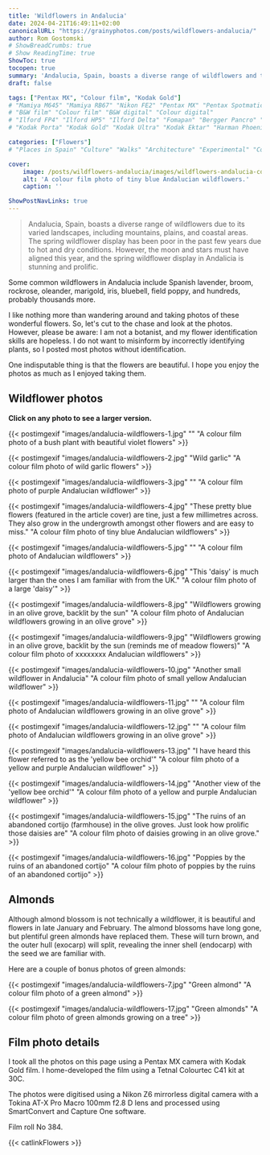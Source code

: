 ```yaml
---
title: 'Wildflowers in Andalucia'
date: 2024-04-21T16:49:11+02:00
canonicalURL: "https://grainyphotos.com/posts/wildflowers-andalucia/"
author: Rom Gostomski
# ShowBreadCrumbs: true
# Show ReadingTime: true
ShowToc: true
tocopen: true
summary: 'Andalucia, Spain, boasts a diverse range of wildflowers and this year, the flowers have been exceptional because of the rain several weeks ago. See fifteen colour film photos of wildflowers in Andalucia...' # The summary appears as the Google description and also on the posts list page. If you also want it to appear on the page, use description instead of summary.
draft: false

tags: ["Pentax MX", "Colour film", "Kodak Gold"]
# "Mamiya M645" "Mamiya RB67" "Nikon FE2" "Pentax MX" "Pentax Spotmatic" "Pinhole" "Horseman VH-R" "Zeis Ikon Ikoflex" "Zeiss Super Ikonta"
# "B&W film" "Colour film" "B&W digital" "Colour digital"
# "Ilford FP4" "Ilford HP5" "Ilford Delta" "Fomapan" "Bergger Pancro" "Rollei RPX" "Kentmere"
# "Kodak Porta" "Kodak Gold" "Kodak Ultra" "Kodak Ektar" "Harman Phoenix"

categories: ["Flowers"]
# "Places in Spain" "Culture" "Walks" "Architecture" "Experimental" "Cortijo" "Via Verde" "White village"

cover:
    image: /posts/wildflowers-andalucia/images/wildflowers-andalucia-cover.jpg
    alt: 'A colour film photo of tiny blue Andalucian wildflowers.'
    caption: ''

ShowPostNavLinks: true
---
```

> Andalucia, Spain, boasts a diverse range of wildflowers due to its varied landscapes, including mountains, plains, and coastal areas. The spring wildflower display has been poor in the past few years due to hot and dry conditions. However, the moon and stars must have aligned this year, and the spring wildflower display in Andalicia is stunning and prolific.

Some common wildflowers in Andalucia include Spanish lavender, broom, rockrose, oleander, marigold, iris, bluebell, field poppy, and hundreds, probably thousands more.

I like nothing more than wandering around and taking photos of these wonderful flowers. So, let's cut to the chase and look at the photos. However, please be aware: I am not a botanist, and my flower identification skills are hopeless. I do not want to misinform by incorrectly identifying plants, so I posted most photos without identification.

One indisputable thing is that the flowers are beautiful. I hope you enjoy the photos as much as I enjoyed taking them.

## Wildflower photos

**Click on any photo to see a larger version.**

{{< postimgexif "images/andalucia-wildflowers-1.jpg" 
"" 
"A colour film photo of a bush plant with beautiful violet flowers" >}}

{{< postimgexif "images/andalucia-wildflowers-2.jpg" 
"Wild garlic" 
"A colour film photo of wild garlic flowers" >}}

{{< postimgexif "images/andalucia-wildflowers-3.jpg" 
"" 
"A colour film photo of purple Andalucian wildflower" >}}

{{< postimgexif "images/andalucia-wildflowers-4.jpg" 
"These pretty blue flowers (featured in the article cover) are tine, just a few millimetres across. They also grow in the undergrowth amongst other flowers and are easy to miss." 
"A colour film photo of tiny blue Andalucian wildflowers" >}}

{{< postimgexif "images/andalucia-wildflowers-5.jpg" 
"" 
"A colour film photo of Andalucian wildflowers" >}}

{{< postimgexif "images/andalucia-wildflowers-6.jpg" 
"This 'daisy' is much larger than the ones I am familiar with from the UK." 
"A colour film photo of a large 'daisy'" >}}

{{< postimgexif "images/andalucia-wildflowers-8.jpg" 
"Wildflowers growing in an olive grove, backlit by the sun" 
"A colour film photo of Andalucian wildflowers growing in an olive grove" >}}

{{< postimgexif "images/andalucia-wildflowers-9.jpg" 
"Wildflowers growing in an olive grove, backlit by the sun (reminds me of  meadow flowers)" 
"A colour film photo of xxxxxxxx Andalucian wildflowers" >}}

{{< postimgexif "images/andalucia-wildflowers-10.jpg" 
"Another small wildflower in Andalucia" 
"A colour film photo of small yellow Andalucian wildflower" >}}

{{< postimgexif "images/andalucia-wildflowers-11.jpg" 
"" 
"A colour film photo of Andalucian wildflowers growing in an olive grove" >}}

{{< postimgexif "images/andalucia-wildflowers-12.jpg" 
"" 
"A colour film photo of Andalucian wildflowers growing in an olive grove" >}}

{{< postimgexif "images/andalucia-wildflowers-13.jpg" 
"I have heard this flower referred to as the 'yellow bee orchid'" 
"A colour film photo of a yellow and purple Andalucian wildflower" >}}

{{< postimgexif "images/andalucia-wildflowers-14.jpg" 
"Another view of the 'yellow bee orchid'" 
"A colour film photo of a yellow and purple Andalucian wildflower" >}}

{{< postimgexif "images/andalucia-wildflowers-15.jpg" 
"The ruins of an abandoned cortijo (farmhouse) in the olive groves. Just look how prolific those daisies are" 
"A colour film photo of daisies growing in an olive grove." >}}

{{< postimgexif "images/andalucia-wildflowers-16.jpg" 
"Poppies by the ruins of an abandoned cortijo" 
"A colour film photo of poppies by the ruins of an abandoned cortijo" >}}

## Almonds

Although almond blossom is not technically a wildflower, it is beautiful and flowers in late January and February. The almond blossoms have long gone, but plentiful green almonds have replaced them. These will turn brown, and the outer hull (exocarp) will split, revealing the inner shell (endocarp) with the seed we are familiar with. 

Here are a couple of bonus photos of green almonds:

{{< postimgexif "images/andalucia-wildflowers-7.jpg" 
"Green almond" 
"A colour film photo of a green almond" >}}

{{< postimgexif "images/andalucia-wildflowers-17.jpg" 
"Green almonds" 
"A colour film photo of green almonds growing on a tree" >}}

## Film photo details

I took all the photos on this page using a Pentax MX camera with Kodak Gold film. I home-developed the film using a Tetnal Colourtec C41 kit at 30C.

The photos were digitised using a Nikon Z6 mirrorless digital camera with a Tokina AT-X Pro Macro 100mm f2.8 D lens and processed using SmartConvert and Capture One software.

Film roll No 384.

{{< catlinkFlowers >}}

